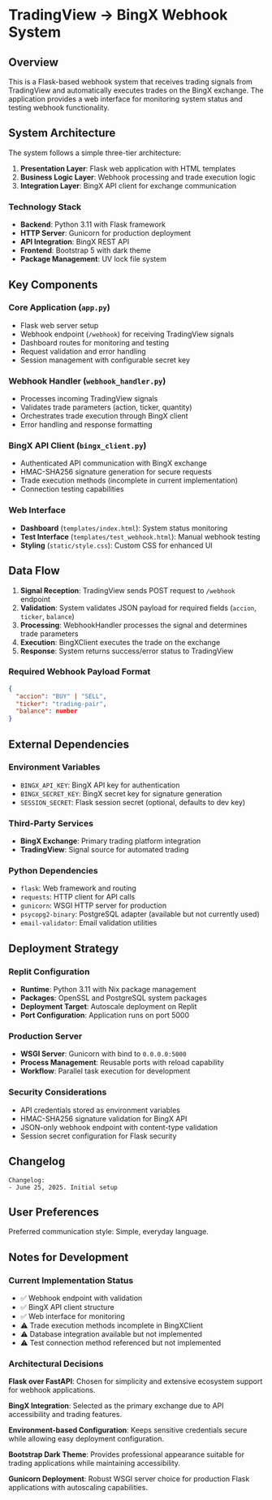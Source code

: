 # TradingView → BingX Webhook System

## Overview

This is a Flask-based webhook system that receives trading signals from TradingView and automatically executes trades on the BingX exchange. The application provides a web interface for monitoring system status and testing webhook functionality.

## System Architecture

The system follows a simple three-tier architecture:

1. **Presentation Layer**: Flask web application with HTML templates
2. **Business Logic Layer**: Webhook processing and trade execution logic
3. **Integration Layer**: BingX API client for exchange communication

### Technology Stack
- **Backend**: Python 3.11 with Flask framework
- **HTTP Server**: Gunicorn for production deployment
- **API Integration**: BingX REST API
- **Frontend**: Bootstrap 5 with dark theme
- **Package Management**: UV lock file system

## Key Components

### Core Application (`app.py`)
- Flask web server setup
- Webhook endpoint (`/webhook`) for receiving TradingView signals
- Dashboard routes for monitoring and testing
- Request validation and error handling
- Session management with configurable secret key

### Webhook Handler (`webhook_handler.py`)
- Processes incoming TradingView signals
- Validates trade parameters (action, ticker, quantity)
- Orchestrates trade execution through BingX client
- Error handling and response formatting

### BingX API Client (`bingx_client.py`)
- Authenticated API communication with BingX exchange
- HMAC-SHA256 signature generation for secure requests
- Trade execution methods (incomplete in current implementation)
- Connection testing capabilities

### Web Interface
- **Dashboard** (`templates/index.html`): System status monitoring
- **Test Interface** (`templates/test_webhook.html`): Manual webhook testing
- **Styling** (`static/style.css`): Custom CSS for enhanced UI

## Data Flow

1. **Signal Reception**: TradingView sends POST request to `/webhook` endpoint
2. **Validation**: System validates JSON payload for required fields (`accion`, `ticker`, `balance`)
3. **Processing**: WebhookHandler processes the signal and determines trade parameters
4. **Execution**: BingXClient executes the trade on the exchange
5. **Response**: System returns success/error status to TradingView

### Required Webhook Payload Format
```json
{
  "accion": "BUY" | "SELL",
  "ticker": "trading-pair",
  "balance": number
}
```

## External Dependencies

### Environment Variables
- `BINGX_API_KEY`: BingX API key for authentication
- `BINGX_SECRET_KEY`: BingX secret key for signature generation
- `SESSION_SECRET`: Flask session secret (optional, defaults to dev key)

### Third-Party Services
- **BingX Exchange**: Primary trading platform integration
- **TradingView**: Signal source for automated trading

### Python Dependencies
- `flask`: Web framework and routing
- `requests`: HTTP client for API calls
- `gunicorn`: WSGI HTTP server for production
- `psycopg2-binary`: PostgreSQL adapter (available but not currently used)
- `email-validator`: Email validation utilities

## Deployment Strategy

### Replit Configuration
- **Runtime**: Python 3.11 with Nix package management
- **Packages**: OpenSSL and PostgreSQL system packages
- **Deployment Target**: Autoscale deployment on Replit
- **Port Configuration**: Application runs on port 5000

### Production Server
- **WSGI Server**: Gunicorn with bind to `0.0.0.0:5000`
- **Process Management**: Reusable ports with reload capability
- **Workflow**: Parallel task execution for development

### Security Considerations
- API credentials stored as environment variables
- HMAC-SHA256 signature validation for BingX API
- JSON-only webhook endpoint with content-type validation
- Session secret configuration for Flask security

## Changelog
```
Changelog:
- June 25, 2025. Initial setup
```

## User Preferences

Preferred communication style: Simple, everyday language.

## Notes for Development

### Current Implementation Status
- ✅ Webhook endpoint with validation
- ✅ BingX API client structure
- ✅ Web interface for monitoring
- ⚠️ Trade execution methods incomplete in BingXClient
- ⚠️ Database integration available but not implemented
- ⚠️ Test connection method referenced but not implemented

### Architectural Decisions

**Flask over FastAPI**: Chosen for simplicity and extensive ecosystem support for webhook applications.

**BingX Integration**: Selected as the primary exchange due to API accessibility and trading features.

**Environment-based Configuration**: Keeps sensitive credentials secure while allowing easy deployment configuration.

**Bootstrap Dark Theme**: Provides professional appearance suitable for trading applications while maintaining accessibility.

**Gunicorn Deployment**: Robust WSGI server choice for production Flask applications with autoscaling capabilities.